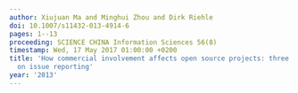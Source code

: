 ```yaml
---
author: Xiujuan Ma and Minghui Zhou and Dirk Riehle
doi: 10.1007/s11432-013-4914-6
pages: 1--13
proceeding: SCIENCE CHINA Information Sciences 56(8)
timestamp: Wed, 17 May 2017 01:00:00 +0200
title: 'How commercial involvement affects open source projects: three case studies
  on issue reporting'
year: '2013'
---
```

